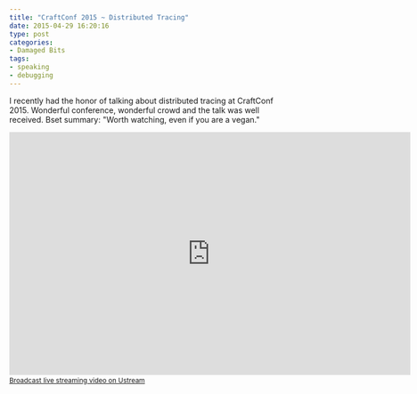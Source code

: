 ```yaml
---
title: "CraftConf 2015 ~ Distributed Tracing"
date: 2015-04-29 16:20:16
type: post
categories:
- Damaged Bits
tags:
- speaking
- debugging
---
```

I recently had the honor of talking about distributed tracing at
CraftConf 2015.  Wonderful conference, wonderful crowd and the talk was
well received.  Bset summary: "Worth watching, even if you are a vegan."

<iframe width="720" height="437" src="http://www.ustream.tv/embed/recorded/61488592?v=3&amp;wmode=direct" scrolling="no" frameborder="0" style="border: 0px none transparent;">    </iframe>
<br /><a href="http://www.ustream.tv" style="font-size: 12px; line-height: 20px; font-weight: normal; text-align: left;" target="_blank">Broadcast live streaming video on Ustream</a>
